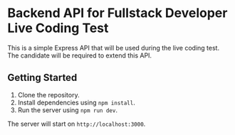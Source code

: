 # Backend API for Fullstack Developer Live Coding Test

This is a simple Express API that will be used during the live coding test. The candidate will be required to extend this API.

## Getting Started

1. Clone the repository.
2. Install dependencies using `npm install`.
3. Run the server using `npm run dev`.

The server will start on `http://localhost:3000`.